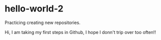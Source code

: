 # hello-world-2
Practicing creating new repositories.

Hi, I am taking my first steps in Github, I hope I donn't trip over too often!!

